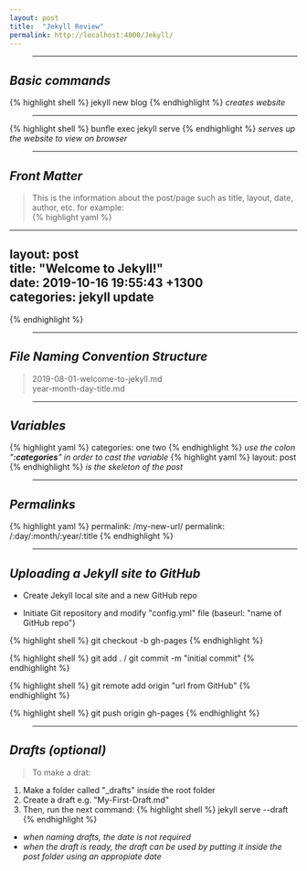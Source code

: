 ```yaml
---
layout: post
title:  "Jekyll Review"
permalink: http://localhost:4000/Jekyll/
---
```


>---

## *Basic commands*

{% highlight shell %}
jekyll new blog
{% endhighlight %}
*creates website*

>---

{% highlight shell %}
bunfle exec jekyll serve
{% endhighlight %}
*serves up the website to view on browser*

>---

## *Front Matter*

> This is the information about the post/page such as title, layout, date, author, etc. for example:  
{% highlight yaml %}
---
layout: post  
title:  "Welcome to Jekyll!"  
date:   2019-10-16 19:55:43 +1300  
categories: jekyll update  
---
{% endhighlight %}

>---

## *File Naming Convention Structure*

> 2019-08-01-welcome-to-jekyll.md  
  year-month-day-title.md

>---

## *Variables*
{% highlight yaml %}
categories: one two
{% endhighlight %}
*use the colon "**:categories**" in order to cast the variable*
{% highlight yaml %}
layout: post
{% endhighlight %}
*is the skeleton of the post*

>---

## *Permalinks*
{% highlight yaml %}
permalink: /my-new-url/
permalink: /:day/:month/:year/:title
{% endhighlight %}

>---

## *Uploading a Jekyll site to GitHub*

* Create Jekyll local site and a new GitHub repo

* Initiate Git repository and modify "config.yml" file (baseurl: "name of GitHub repo")

{% highlight shell %}
git checkout -b gh-pages
{% endhighlight %} 

{% highlight shell %}
git add . / git commit -m "initial commit"
{% endhighlight %}

{% highlight shell %}
git remote add origin "url from GitHub"
{% endhighlight %}

{% highlight shell %}
git push origin gh-pages
{% endhighlight %}

>---

## *Drafts (optional)*
> To make a drat:

1. Make a folder called "_drafts" inside the root folder
1. Create a draft e.g. "My-First-Draft.md"
1. Then, run the next command:
{% highlight shell %}
jekyll serve --draft
{% endhighlight %}  

* *when naming drafts, the date is not required*
* *when the draft is ready, the draft can be used by putting it inside the post folder using an appropiate date*
